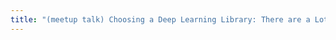 ```yaml
---
title: "(meetup talk) Choosing a Deep Learning Library: There are a Lot of Them"
---
```


<script language="javascript">
    window.location.href = "https://www.youtube.com/watch?v=3lWh4_baT3g"
</script>
<link rel="canonical" href="https://www.youtube.com/watch?v=3lWh4_baT3g"/>
